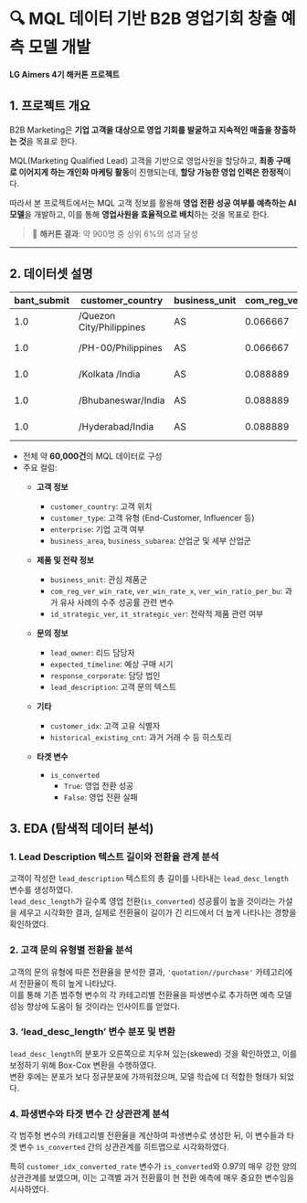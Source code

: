 # 🔍 MQL 데이터 기반 B2B 영업기회 창출 예측 모델 개발  
**LG Aimers 4기 해커톤 프로젝트**

## 1. 프로젝트 개요

B2B Marketing은 **기업 고객을 대상으로 영업 기회를 발굴하고 지속적인 매출을 창출하는 것**을 목표로 한다.  

MQL(Marketing Qualified Lead) 고객을 기반으로 영업사원을 할당하고, **최종 구매로 이어지게 하는 개인화 마케팅 활동**이 진행되는데, **할당 가능한 영업 인력은 한정적**이다.

따라서 본 프로젝트에서는 MQL 고객 정보를 활용해 **영업 전환 성공 여부를 예측하는 AI 모델**을 개발하고, 이를 통해 **영업사원을 효율적으로 배치**하는 것을 목표로 한다.

> 🏅 **해커톤 결과**: 약 900명 중 상위 6%의 성과 달성  

---

## 2. 데이터셋 설명  

| bant_submit | customer_country        | business_unit | com_reg_ver_win_rate | customer_idx | customer_type        | enterprise | historical_existing_cnt | id_strategic_ver | it_strategic_ver | ...  | response_corporate | expected_timeline     | ver_cus | ver_pro | ver_win_rate_x | ver_win_ratio_per_bu | business_area       | business_subarea | lead_owner | is_converted |
|-------------|-------------------------|---------------|---------------------|--------------|----------------------|------------|------------------------|------------------|------------------|------|--------------------|-----------------------|---------|---------|----------------|-----------------------|---------------------|------------------|------------|--------------|
| 1.0         | /Quezon City/Philippines | AS            | 0.066667            | 32160        | End-Customer          | Enterprise | NaN                    | NaN              | NaN              | ...  | LGEPH              | less than 3 months     | 1       | 0       | 0.003079       | 0.026846              | corporate / office   | Engineering      | 0          | True         |
| 1.0         | /PH-00/Philippines       | AS            | 0.066667            | 23122        | End-Customer          | Enterprise | 12.0                   | NaN              | NaN              | ...  | LGEPH              | less than 3 months     | 1       | 0       | 0.003079       | 0.026846              | corporate / office   | Advertising      | 1          | True         |
| 1.0         | /Kolkata /India          | AS            | 0.088889            | 1755         | End-Customer          | Enterprise | 144.0                  | NaN              | NaN              | ...  | LGEIL              | less than 3 months     | 1       | 0       | 0.003079       | 0.026846              | corporate / office   | Construction     | 2          | True         |
| 1.0         | /Bhubaneswar/India       | AS            | 0.088889            | 4919         | End-Customer          | Enterprise | NaN                    | NaN              | NaN              | ...  | LGEIL              | less than 3 months     | 1       | 0       | 0.003079       | 0.026846              | corporate / office   | IT/Software      | 3          | True         |
| 1.0         | /Hyderabad/India         | AS            | 0.088889            | 17126        | Specifier/ Influencer | Enterprise | NaN                    | NaN              | NaN              | ...  | LGEIL              | less than 3 months     | 0       | 0       | 0.003079       | 0.026846              | corporate / office   | NaN              | 4          | True         |

- 전체 약 **60,000건**의 MQL 데이터로 구성  
- 주요 컬럼:
  - **고객 정보**
    - `customer_country`: 고객 위치
    - `customer_type`: 고객 유형 (End-Customer, Influencer 등)
    - `enterprise`: 기업 고객 여부
    - `business_area`, `business_subarea`: 산업군 및 세부 산업군

  - **제품 및 전략 정보**
    - `business_unit`: 관심 제품군
    - `com_reg_ver_win_rate`, `ver_win_rate_x`, `ver_win_ratio_per_bu`: 과거 유사 사례의 수주 성공률 관련 변수
    - `id_strategic_ver`, `it_strategic_ver`: 전략적 제품 관련 여부

  - **문의 정보**
    - `lead_owner`: 리드 담당자
    - `expected_timeline`: 예상 구매 시기
    - `response_corporate`: 담당 법인
    - `lead_description`: 고객 문의 텍스트  
  
  - **기타**
    - `customer_idx`: 고객 고유 식별자
    - `historical_existing_cnt`: 과거 거래 수 등 히스토리
  
  - **타겟 변수**
    - `is_converted`  
      - `True`: 영업 전환 성공  
      - `False`: 영업 전환 실패  

## 3. EDA (탐색적 데이터 분석)
### 1. Lead Description 텍스트 길이와 전환율 관계 분석  
고객이 작성한 `lead_description` 텍스트의 총 길이를 나타내는 `lead_desc_length` 변수를 생성하였다.  
`lead_desc_length`가 길수록 영업 전환(`is_converted`) 성공률이 높을 것이라는 가설을 세우고 시각화한 결과, 실제로 전환율이 길이가 긴 리드에서 더 높게 나타나는 경향을 확인하였다.



### 2. 고객 문의 유형별 전환율 분석  
고객의 문의 유형에 따른 전환율을 분석한 결과, `'quotation//purchase'` 카테고리에서 전환율이 특히 높게 나타났다.  
이를 통해 기존 범주형 변수의 각 카테고리별 전환율을 파생변수로 추가하면 예측 모델 성능 향상에 도움이 될 것이라는 인사이트를 얻었다.



### 3. ‘lead_desc_length’ 변수 분포 및 변환  
`lead_desc_length`의 분포가 오른쪽으로 치우쳐 있는(skewed) 것을 확인하였고, 이를 보정하기 위해 Box-Cox 변환을 수행하였다.  
변환 후에는 분포가 보다 정규분포에 가까워졌으며, 모델 학습에 더 적합한 형태가 되었다.



### 4. 파생변수와 타겟 변수 간 상관관계 분석  
각 범주형 변수의 카테고리별 전환율을 계산하여 파생변수로 생성한 뒤, 이 변수들과 타겟 변수 `is_converted` 간의 상관관계를 히트맵으로 시각화하였다.  

특히 `customer_idx_converted_rate` 변수가 `is_converted`와 0.97의 매우 강한 양의 상관관계를 보였으며, 이는 고객별 과거 전환률이 현 전환 예측에 매우 중요한 변수임을 시사하였다.

